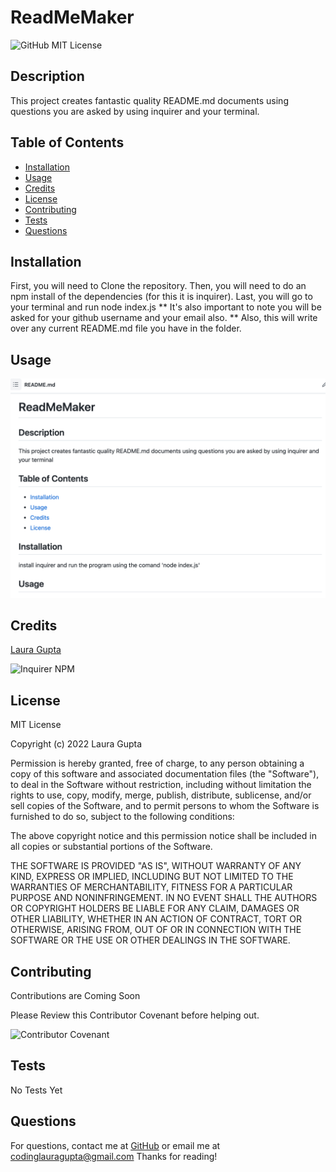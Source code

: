 # ReadMeMaker  

![GitHub MIT License](https://img.shields.io/badge/license-MIT-blue)

## Description  

This project creates fantastic quality README.md documents using questions you are asked by using inquirer and your terminal.  

## Table of Contents   

* [Installation](#installation)
* [Usage](#usage)
* [Credits](#credits)
* [License](#license)
* [Contributing](#contributing)
* [Tests](#tests)
* [Questions](#questions)

## Installation

First, you will need to Clone the repository. Then, you will need to do an npm install of the dependencies (for this it is inquirer). Last, you will go to your terminal and run node index.js  ** It's also important to note you will be asked for your github username and your email also. ** Also, this will write over any current README.md file you have in the folder.

## Usage 

![Photo of README.md created by ReadMeMaker](assets/screenshot.png)

## Credits
[Laura Gupta](https://github.com/lauragupta)

![Inquirer NPM](https://www.npmjs.com/package/inquirer)

## License
MIT License

Copyright (c) 2022 Laura Gupta

Permission is hereby granted, free of charge, to any person obtaining a copy
of this software and associated documentation files (the "Software"), to deal
in the Software without restriction, including without limitation the rights
to use, copy, modify, merge, publish, distribute, sublicense, and/or sell
copies of the Software, and to permit persons to whom the Software is
furnished to do so, subject to the following conditions:

The above copyright notice and this permission notice shall be included in all
copies or substantial portions of the Software.

THE SOFTWARE IS PROVIDED "AS IS", WITHOUT WARRANTY OF ANY KIND, EXPRESS OR
IMPLIED, INCLUDING BUT NOT LIMITED TO THE WARRANTIES OF MERCHANTABILITY,
FITNESS FOR A PARTICULAR PURPOSE AND NONINFRINGEMENT. IN NO EVENT SHALL THE
AUTHORS OR COPYRIGHT HOLDERS BE LIABLE FOR ANY CLAIM, DAMAGES OR OTHER
LIABILITY, WHETHER IN AN ACTION OF CONTRACT, TORT OR OTHERWISE, ARISING FROM,
OUT OF OR IN CONNECTION WITH THE SOFTWARE OR THE USE OR OTHER DEALINGS IN THE
SOFTWARE.


## Contributing
Contributions are Coming Soon

Please Review this Contributor Covenant before helping out. 

![Contributor Covenant](https://www.contributor-covenant.org/) 

## Tests

No Tests Yet

## Questions 
For questions, contact me at [GitHub](https://github.com/lauragupta) or email me at <codinglauragupta@gmail.com>
Thanks for reading!